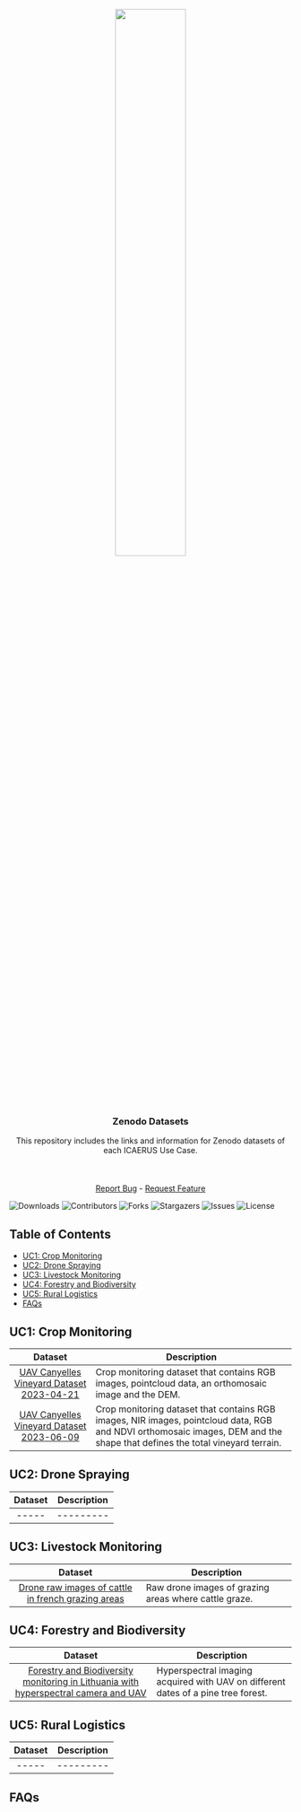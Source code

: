 <div align="center">
  <p>
    <a href="https://icaerus.eu" target="_blank">
      <img width="50%" src="https://icaerus.eu/wp-content/uploads/2022/09/ICAERUS-logo-white.svg"></a>
    <h3 align="center">Zenodo Datasets</h3>
    
   <p align="center">
    This repository includes the links and information for Zenodo datasets of each ICAERUS Use Case. 
    <br/>
    <br/>
    <br/>
    <br/>
    <a href="https://github.com/icaerus-eu/icaerus-repo-template/issues">Report Bug</a>
    -
    <a href="https://github.com/icaerus-eu/icaerus-repo-template/issues">Request Feature</a>
  </p>
</p>
</div>

![Downloads](https://img.shields.io/github/downloads/icaerus-eu/icaerus-repo-template/total) ![Contributors](https://img.shields.io/github/contributors/icaerus-eu/icaerus-repo-template?color=dark-green) ![Forks](https://img.shields.io/github/forks/icaerus-eu/icaerus-repo-template?style=social) ![Stargazers](https://img.shields.io/github/stars/icaerus-eu/icaerus-repo-template?style=social) ![Issues](https://img.shields.io/github/issues/icaerus-eu/icaerus-repo-template) ![License](https://img.shields.io/github/license/icaerus-eu/icaerus-repo-template) 



## Table of Contents
* [UC1: Crop Monitoring](#uc1-crop-monitoring)
* [UC2: Drone Spraying](#uc2-drone-spraying)
* [UC3: Livestock Monitoring](#uc3-livestock-monitoring)
* [UC4: Forestry and Biodiversity](#uc4-forestry-and-biodiversity)
* [UC5: Rural Logistics](#uc5-rural-logistics)
* [FAQs](#faqs)



## UC1: Crop Monitoring

| Dataset | Description |
| :---: | --- |
| [UAV Canyelles Vineyard Dataset 2023-04-21](https://zenodo.org/records/8123870) | Crop monitoring dataset that contains RGB images, pointcloud data, an orthomosaic image and the DEM.|
| [UAV Canyelles Vineyard Dataset 2023-06-09](https://zenodo.org/records/10069963) | Crop monitoring dataset that contains RGB images, NIR images, pointcloud data, RGB and NDVI orthomosaic images, DEM and the shape that defines the total vineyard terrain.|


## UC2: Drone Spraying

| Dataset | Description |
| :---: | --- |
| ----- | ---------|


## UC3: Livestock Monitoring


| Dataset | Description |
| :---: | --- |
| [Drone raw images of cattle in french grazing areas](https://zenodo.org/records/8234156) | Raw drone images of grazing areas where cattle graze.|

## UC4: Forestry and Biodiversity

| Dataset | Description |
| :---: | --- |
| [Forestry and Biodiversity monitoring in Lithuania with hyperspectral camera and UAV](https://zenodo.org/records/8333789) | Hyperspectral imaging acquired with UAV on different dates of a pine tree forest.|



## UC5: Rural Logistics

| Dataset | Description |
| :---: | --- |
| ----- | ---------|


## FAQs
